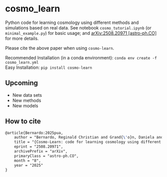 # cosmo_learn

Python code for learning cosmology using different methods and simulations based on real data. See notebook `cosmo_tutorial.ipynb` (or `minimal_example.py`) for basic usage; and [arXiv:2508.20971 [astro-ph.CO]](https://arxiv.org/abs/2508.20971) for more details.

Please cite the above paper when using `cosmo-learn`.

Recommended Installation (in a conda environment): `conda env create -f cosmo_learn.yml` <br />
Easy Installation: `pip install cosmo-learn`

## Upcoming

- New data sets <br />
- New methods <br />
- New models

## How to cite

```latex
@article{Bernardo:2025pua,
    author = "Bernardo, Reginald Christian and Grand{\'o}n, Daniela and Levi Said, Jackson and C{\'a}rdenas, V{\'\i}ctor H. and Belinario, Gene Carlo and Reyes, Reinabelle",
    title = "{Cosmo-Learn: code for learning cosmology using different methods and mock data}",
    eprint = "2508.20971",
    archivePrefix = "arXiv",
    primaryClass = "astro-ph.CO",
    month = "8",
    year = "2025"
}
```
